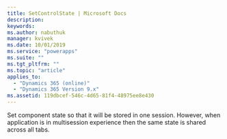 ```yaml
---
title: SetControlState | Microsoft Docs
description:
keywords:
ms.author: nabuthuk
manager: kvivek
ms.date: 10/01/2019
ms.service: "powerapps"
ms.suite: ""
ms.tgt_pltfrm: ""
ms.topic: "article"
applies_to:
  - "Dynamics 365 (online)"
  - "Dynamics 365 Version 9.x"
ms.assetid: 119dbcef-546c-4d65-81f4-48975ee8e430
---
```


Set component state so that it will be stored in one session.
However, when application is in multisession experience then the same state is shared across all tabs.

